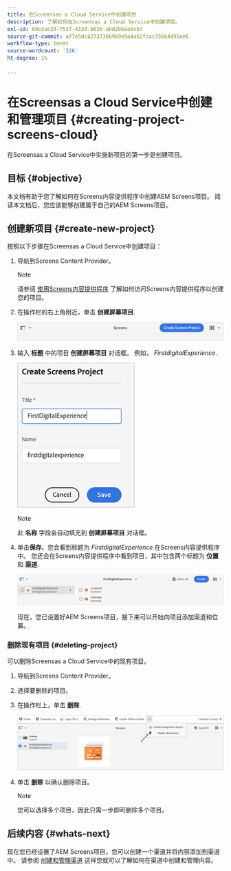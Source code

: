 ```yaml
---
title: 在Screensas a Cloud Service中创建项目
description: 了解如何在Screensas a Cloud Service中创建项目。
exl-id: 89e3ac28-7537-413d-b63b-abd2bbae6cb7
source-git-commit: a77e5dc4273736b969e9a4a62fcac75664495ee6
workflow-type: tm+mt
source-wordcount: '326'
ht-degree: 1%

---
```


# 在Screensas a Cloud Service中创建和管理项目 {#creating-project-screens-cloud}

在Screensas a Cloud Service中实施新项目的第一步是创建项目。

## 目标 {#objective}

本文档有助于您了解如何在Screens内容提供程序中创建AEM Screens项目。 阅读本文档后，您应该能够创建属于自己的AEM Screens项目。

## 创建新项目 {#create-new-project}

按照以下步骤在Screensas a Cloud Service中创建项目：

1. 导航到Screens Content Provider。

   >[!NOTE]
   >请参阅 [使用Screens内容提供程序](https://experienceleague.adobe.com/docs/experience-manager-cloud-service/content/screens-as-cloud-service/configure-screens-cloud/using-screens-content-provider.html) 了解如何访问Screens内容提供程序以创建您的项目。

1. 在操作栏的右上角附近，单击 **创建屏幕项目**.

   ![create-screens-project1](/help/screens-cloud/assets/create-content/create-screens-project1.png)

1. 输入 **标题** 中的项目 **创建屏幕项目** 对话框。 例如， *FirstdigitalExperience*.

   ![create-screens-project2](/help/screens-cloud/assets/create-content/create-screens-project2.png)

   >[!NOTE]
   >此 **名称** 字段会自动填充到 **创建屏幕项目** 对话框。

1. 单击&#x200B;**保存**。您会看到标题为 *FirstdigitalExperience* 在Screens内容提供程序中。 您还会在Screens内容提供程序中看到项目，其中包含两个标题为 **位置** 和 **渠道**.

   ![create-screens-project3](/help/screens-cloud/assets/create-content/create-screens-project3.png)

   现在，您已设置好AEM Screens项目，接下来可以开始向项目添加渠道和位置。

### 删除现有项目 {#deleting-project}

可以删除Screensas a Cloud Service中的现有项目。

1. 导航到Screens Content Provider。
1. 选择要删除的项目。
1. 在操作栏上，单击 **删除**.

   ![create-project5](/help/screens-cloud/assets/create-content/create-project5.png)

1. 单击 **删除** 以确认删除项目。

   >[!NOTE]
   >您可以选择多个项目，因此只需一步即可删除多个项目。

## 后续内容 {#whats-next}

现在您已经设置了AEM Screens项目，您可以创建一个渠道并将内容添加到渠道中。 请参阅 [创建和管理渠道](creating-channels-screens-cloud.md) 这样您就可以了解如何在渠道中创建和管理内容。
